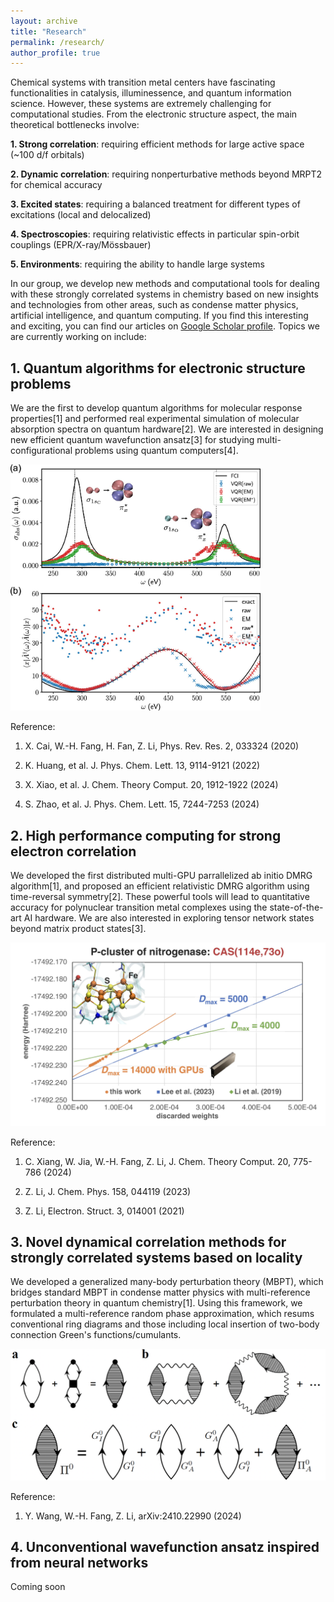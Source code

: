 ```yaml
---
layout: archive
title: "Research"
permalink: /research/
author_profile: true
---
```


Chemical systems with transition metal centers have fascinating functionalities in catalysis, illuminessence, and quantum information science. However, these systems are extremely challenging for computational studies. From the electronic structure aspect, the main theoretical bottlenecks involve:

**1. Strong correlation**: requiring efficient methods for large active space (~100 d/f orbitals)

**2. Dynamic correlation**: requiring nonperturbative methods beyond MRPT2 for chemical accuracy

**3. Excited states**: requiring a balanced treatment for different types of excitations (local and delocalized)

**4. Spectroscopies**: requiring relativistic effects in particular spin-orbit couplings (EPR/X-ray/Mössbauer)

**5. Environments**: requiring the ability to handle large systems

In our group, we develop new methods and computational tools for dealing with these strongly correlated systems in chemistry based on new insights and technologies from other areas, such as condense matter physics, artificial intelligence, and quantum computing. If you find this interesting and exciting, you can find our articles on [Google Scholar profile](https://scholar.google.com/citations?user=MYZZUJ0AAAAJ&hl=en). Topics we are currently working on include:

## 1. Quantum algorithms for electronic structure problems

We are the first to develop quantum algorithms for molecular response properties[1] and performed real experimental simulation of molecular absorption spectra on quantum hardware[2]. We are interested in designing new efficient quantum wavefunction ansatz[3] for studying multi-configurational problems using quantum computers[4].

<img src="../images/vqr.jpeg" width="400">

Reference:

1. X. Cai, W.-H. Fang, H. Fan, Z. Li, Phys. Rev. Res. 2, 033324 (2020)

2. K. Huang, et al. J. Phys. Chem. Lett. 13, 9114-9121 (2022) 

3. X. Xiao, et al. J. Chem. Theory Comput. 20, 1912-1922 (2024)

4. S. Zhao, et al. J. Phys. Chem. Lett. 15, 7244-7253 (2024)

## 2. High performance computing for strong electron correlation

We developed the first distributed multi-GPU parrallelized ab initio DMRG algorithm[1], and proposed an efficient relativistic DMRG algorithm using time-reversal symmetry[2]. These powerful tools will lead to quantitative accuracy for polynuclear transition metal complexes using the state-of-the-art AI hardware. We are also interested in exploring tensor network states beyond matrix product states[3].

<img src="../images/dmrg.jpg" width="550">

Reference:

1. C. Xiang, W. Jia, W.-H. Fang, Z. Li, J. Chem. Theory Comput. 20, 775-786 (2024)

2. Z. Li, J. Chem. Phys. 158, 044119 (2023)

3. Z. Li, Electron. Struct. 3, 014001 (2021)

## 3. Novel dynamical correlation methods for strongly correlated systems based on locality

We developed a generalized many-body perturbation theory (MBPT), which bridges standard MBPT in condense matter physics with multi-reference perturbation theory in quantum chemistry[1]. Using this framework, we formulated a multi-reference random phase approximation, which resums conventional ring diagrams and those including local insertion of two-body connection Green's functions/cumulants.

<img src="../images/rpa.png" with="500">

Reference:

1. Y. Wang, W.-H. Fang, Z. Li, arXiv:2410.22990 (2024)

## 4. Unconventional wavefunction ansatz inspired from neural networks

Coming soon
